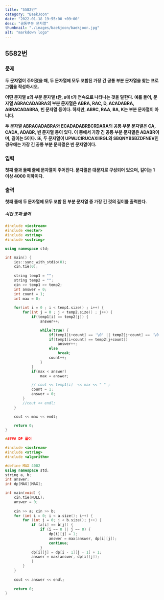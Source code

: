 ```yaml
---
title: "5582번"
category: "BaekJoon"
date: "2022-01-18 19:55:00 +09:00"
desc: "공통부분 문자열"
thumbnail: "./images/baekjoon/baekjoon.jpg"
alt: "markdown logo"
---
```


## 5582번

### 문제

**두 문자열이 주어졌을 때, 두 문자열에 모두 포함된 가장 긴 공통 부분 문자열을 찾는 프로그램을 작성하시오.**

**어떤 문자열 s의 부분 문자열 t란, s에 t가 연속으로 나타나는 것을 말한다. 예를 들어, 문자열 ABRACADABRA의 부분 문자열은 ABRA, RAC, D, ACADABRA, ABRACADABRA, 빈 문자열 등이다. 하지만, ABRC, RAA, BA, K는 부분 문자열이 아니다.**

**두 문자열 ABRACADABRA와 ECADADABRBCRDARA의 공통 부분 문자열은 CA, CADA, ADABR, 빈 문자열 등이 있다. 이 중에서 가장 긴 공통 부분 문자열은 ADABR이며, 길이는 5이다. 또, 두 문자열이 UPWJCIRUCAXIIRGL와 SBQNYBSBZDFNEV인 경우에는 가장 긴 공통 부분 문자열은 빈 문자열이다.**

### 입력
**첫째 줄과 둘째 줄에 문자열이 주어진다. 문자열은 대문자로 구성되어 있으며, 길이는 1 이상 4000 이하이다.**

### 출력
**첫째 줄에 두 문자열에 모두 포함 된 부분 문자열 중 가장 긴 것의 길이를 출력한다.**


##### 시간 초과 풀이

```cpp
#include <iostream>
#include <vector>
#include <string>
#include <cstring>

using namespace std;

int main() {
    ios::sync_with_stdio(0);
    cin.tie(0);
    
    string temp1 = "";
    string temp2 = "";
    cin >> temp1 >> temp2;
    int answer = 0;
    int count = 1;
    int max = 0;
    
    for(int i = 0 ; i < temp1.size() ; i++) {
        for(int j = 0 ; j < temp2.size() ; j++) {
            if(temp1[i] == temp2[j]) {
                answer++;

                while(true) {
                    if(temp1[i+count] == '\0' || temp2[j+count] == '\0') break;
                    if(temp1[i+count] == temp2[j+count]) 
                        answer++;
                    else 
                        break;
                    count++;
                }
            }
            if(max < answer)
                max = answer;

            // cout << temp1[i]  << max << " " ;
            count = 1;
            answer = 0;
        }
        //cout << endl;
    }

    cout << max << endl;

    return 0;
}

##### DP 풀이

#include <iostream> 
#include <string>
#include <algorithm> 

#define MAX 4002 
using namespace std; 
string a, b; 
int answer; 
int dp[MAX][MAX]; 

int main(void) { 
    cin.tie(NULL); 
    answer = 0; 
    
    cin >> a; cin >> b; 
    for (int i = 0; i < a.size(); i++) { 
        for (int j = 0; j < b.size(); j++) { 
            if (a[i] == b[j]) { 
                if (i == 0 || j == 0) { 
                    dp[i][j] = 1; 
                    answer = max(answer, dp[i][j]); 
                    continue; 
                } 
            dp[i][j] = dp[i - 1][j - 1] + 1; 
            answer = max(answer, dp[i][j]); 
            } 
        } 
    } 
    
    cout << answer << endl; 
    
    return 0; 
}
```